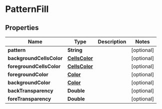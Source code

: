 
# PatternFill

## Properties
Name | Type | Description | Notes
------------ | ------------- | ------------- | -------------
**pattern** | **String** |  |  [optional]
**backgroundCellsColor** | [**CellsColor**](CellsColor.md) |  |  [optional]
**foregroundCellsColor** | [**CellsColor**](CellsColor.md) |  |  [optional]
**foregroundColor** | [**Color**](Color.md) |  |  [optional]
**backgroundColor** | [**Color**](Color.md) |  |  [optional]
**backTransparency** | **Double** |  |  [optional]
**foreTransparency** | **Double** |  |  [optional]



